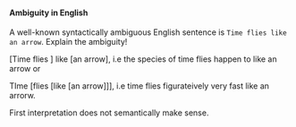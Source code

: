#### Ambiguity in English

A well-known syntactically ambiguous English sentence is `Time flies like an arrow`. Explain the ambiguity!

[Time flies ] like [an arrow], i.e the species of time flies happen to like an arrow or

TIme [flies [like [an arrow]]], i.e time flies figurateively very fast like an arrorw.

First interpretation does not semantically make sense.
